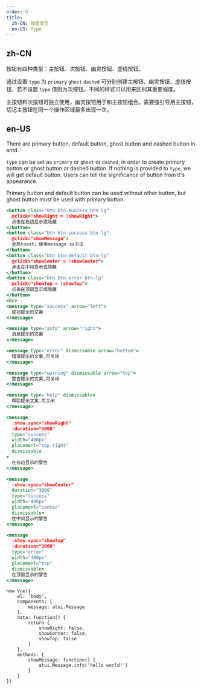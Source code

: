 ```yaml
---
order: 0
title:
  zh-CN: 按钮类型
  en-US: Type
---
```


## zh-CN

按钮有四种类型：主按钮、次按钮、幽灵按钮、虚线按钮。

通过设置 `type` 为 `primary` `ghost` `dashed` 可分别创建主按钮、幽灵按钮、虚线按钮，若不设置 `type` 值则为次按钮。不同的样式可以用来区别其重要程度。

主按钮和次按钮可独立使用，幽灵按钮用于和主按钮组合。需要强引导用主按钮，切记主按钮在同一个操作区域最多出现一次。

## en-US

There are primary button, default button, ghost button and dashed button in antd.

`type` can be set as `primary` or `ghost` or `dashed`, in order to create primary button or ghost button or dashed button. If nothing is provided to `type`, we will get default button. Users can tell the significance of button from it's appearance.

Primary button and default button can be used without other button, but ghost button must be used with primary button.



````jsx
<button class="btn btn-success btn-lg"
  @click="showRight = !showRight">
  点击在右边显示或隐藏
</button>
<button class="btn btn-success btn-lg"
  @click="showMessage">
  全局toast，使用message.xx方法
</button>
<button class="btn btn-default btn-lg"
  @click="showCenter = !showCenter">
  点击在中间显示或隐藏
</button>
<button class="btn btn-error btn-lg"
  @click="showTop = !showTop">
  点击在顶部显示或隐藏
</button>
<hr>
<message type="success" arrow="left">
  成功提示的文案
</message>

<message type="info" arrow="right">
  消息提示的文案
</message>

<message type="error" dismissable arrow="bottom">
  错误提示的文案,可关闭
</message>

<message type="warning" dismissable arrow="top">
  警告提示的文案,可关闭
</message>

<message type="help" dismissable>
  帮助提示文案,可关闭
</message>

<message
  :show.sync="showRight"
  :duration="3000"
  type="success"
  width="400px"
  placement="top-right"
  dismissable
>
  在右边显示的警告
</message>

<message
  :show.sync="showCenter"
  duration="3000"
  type="success"
  width="400px"
  placement="center"
  dismissable>
  在中间显示的警告
</message>

<message
  :show.sync="showTop"
  :duration="3000"
  type="error"
  width="400px"
  placement="top"
  dismissable>
  在顶部显示的警告
</message>
````

````vue-script
new Vue({
    el: 'body',
    components: {
        message: atui.Message
    },
    data: function() {
        return {
            showRight: false,
            showCenter: false,
            showTop: false
        }
    },
    methods: {
        showMessage: function() {
            atui.Message.info('hello world!')
        }
    }
})
````